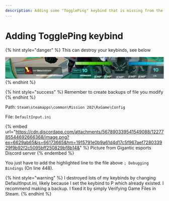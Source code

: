 ```yaml
---
description: Adding some "TogglePing" keybind that is missing from the game
---
```


# Adding TogglePing keybind

{% hint style="danger" %}
This can destroy your keybinds, see below

<img src="../../.gitbook/assets/brokenkeybinds.png" alt="" data-size="original">
{% endhint %}

{% hint style="success" %}
Remember to create backups of file you modify
{% endhint %}

Path: `Steam\steamapps\common\Mission 202\RxGame\Config`

File: `DefaultInput.ini`

{% embed url="https://cdn.discordapp.com/attachments/567890339541549088/1227785544692666368/image.png?ex=6629ab65&is=66173665&hm=1915791e0b9a61d4d17c5f967aef728033929f9b92f2c5095bff250829bf8b14&" %}
Picture from Gigantic esports Discord server
{% endembed %}

You just have to add the highlighted line to the file above `; Debugging Bindings` (On line 448).

{% hint style="warning" %}
I destroyed lots of my keybinds by changing DefaultInput.ini, likely because I set the keybind to P which already existed. I recommend making a backup. I fixed it by simply Verifying Game Files in Steam.&#x20;
{% endhint %}
